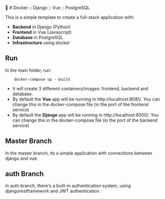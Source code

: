 :ship: # Docker :: Django :: Vue :: PostgreSQL

This is a simple template to create a full-stack application with:
 - **Backend** in Django (Python)
 - **Frontend** in Vue (Javascript)
 - **Database** in PostgreSQL
 - **Infrastructure** using docker

## Run

In the main folder, run:
```
    docker-compose up --build
```


- It will create 3 different containers/images: frontend, backend and database. 
- By default the **Vue** app will be running in http://localhost:8081/. You can change this in the docker-compose file (in the port of the frontend service)
- By default the **Django** app will be running in http://localhost:8000/. You can change this in the docker-compose file (in the port of the backend service)



## Master Branch
In the master branch, its a simple application with connections between django and vue.

## auth Branch
In auth branch, there's a built-in authentication system, using djangorestframework and JWT authentication.
